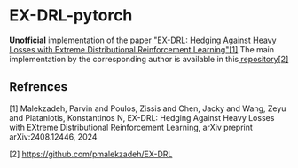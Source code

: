 # EX-DRL-pytorch
**Unofficial** implementation of the paper ["EX-DRL: Hedging Against Heavy Losses with Extreme Distributional Reinforcement Learning"]([link](https://arxiv.org/pdf/2408.12446))[[1]](#1) The main implementation by the corresponding author is available in this[ repository]([link](https://github.com/pmalekzadeh/EX-DRL))[[2]](#2)






## Refrences
<a id="1">[1]</a>
Malekzadeh, Parvin and Poulos, Zissis and Chen, Jacky and Wang, Zeyu and Plataniotis, Konstantinos N, EX-DRL: Hedging Against Heavy Losses with EXtreme Distributional Reinforcement Learning, arXiv preprint arXiv:2408.12446, 2024

<a id="2">[2]</a>
https://github.com/pmalekzadeh/EX-DRL